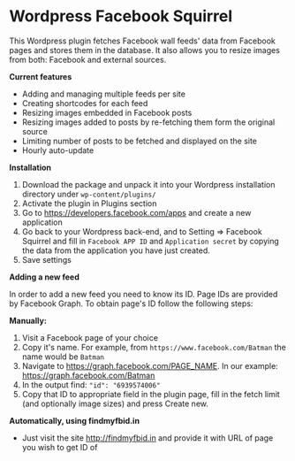 Wordpress Facebook Squirrel
====

This Wordpress plugin fetches Facebook wall feeds' data from Facebook pages and stores them in the database. It also allows you to resize images from both: Facebook and external sources.

**Current features**
- Adding and managing multiple feeds per site
- Creating shortcodes for each feed
- Resizing images embedded in Facebook posts
- Resizing images added to posts by re-fetching them form the original source
- Limiting number of posts to be fetched and displayed on the site
- Hourly auto-update
 

**Installation**

1. Download the package and unpack it into your Wordpress installation directory under
`wp-content/plugins/`
2. Activate the plugin in Plugins section
3. Go to https://developers.facebook.com/apps and create a new application
4. Go back to your Wordpress back-end, and to Setting => Facebook Squirrel and fill in `Facebook APP ID` and `Application secret` by copying the data from the application you have just created.
5. Save settings
 
**Adding a new feed**

In order to add a new feed you need to know its ID. Page IDs are provided by Facebook Graph. To obtain page's ID follow the following steps:

**Manually:**

1. Visit a Facebook page of your choice
2. Copy it's name. For example, from `https://www.facebook.com/Batman` the name would be `Batman`
3. Navigate to https://graph.facebook.com/PAGE_NAME. In our example: https://graph.facebook.com/Batman
4. In the output find: `"id": "6939574006"`
5. Copy that ID to appropriate field in the plugin page, fill in the fetch limit (and optionally image sizes) and press Create new.

**Automatically, using findmyfbid.in**
- Just visit the site http://findmyfbid.in and provide it with URL of page you wish to get ID of

